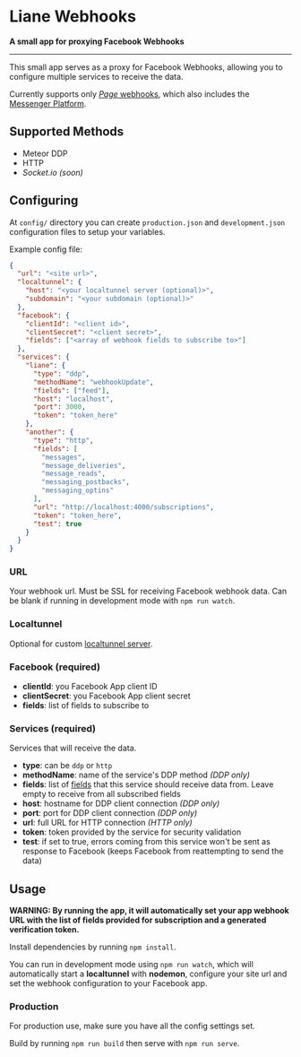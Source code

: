 # Liane Webhooks

**A small app for proxying Facebook Webhooks**

---

This small app serves as a proxy for Facebook Webhooks, allowing you to configure multiple services to receive the data.

Currently supports only [_Page_ webhooks](https://developers.facebook.com/docs/graph-api/webhooks/reference/page/), which also includes the [Messenger Platform](https://developers.facebook.com/docs/messenger-platform/webhook/).

## Supported Methods

- Meteor DDP
- HTTP
- _Socket.io (soon)_

## Configuring

At `config/` directory you can create `production.json` and `development.json` configuration files to setup your variables.

Example config file:

```json
{
  "url": "<site url>",
  "localtunnel": {
    "host": "<your localtunnel server (optional)>",
    "subdomain": "<your subdomain (optional)>"
  },
  "facebook": {
    "clientId": "<client id>",
    "clientSecret": "<client secret>",
    "fields": ["<array of webhook fields to subscribe to>"]
  },
  "services": {
    "liane": {
      "type": "ddp",
      "methodName": "webhookUpdate",
      "fields": ["feed"],
      "host": "localhost",
      "port": 3000,
      "token": "token_here"
    },
    "another": {
      "type": "http",
      "fields": [
        "messages",
        "message_deliveries",
        "message_reads",
        "messaging_postbacks",
        "messaging_optins"
      ],
      "url": "http://localhost:4000/subscriptions",
      "token": "token_here",
      "test": true
    }
  }
}
```

### URL

Your webhook url. Must be SSL for receiving Facebook webhook data. Can be blank if running in development mode with `npm run watch`.

### Localtunnel

Optional for custom [localtunnel server](https://github.com/localtunnel/server).

### Facebook (required)

- **clientId**: you Facebook App client ID
- **clientSecret**: you Facebook App client secret
- **fields**: list of fields to subscribe to

### Services (required)

Services that will receive the data.

- **type**: can be `ddp` or `http`
- **methodName**: name of the service's DDP method _(DDP only)_
- **fields**: list of [fields](https://developers.facebook.com/docs/graph-api/webhooks/reference/page/) that this service should receive data from. Leave empty to receive from all subscribed fields
- **host**: hostname for DDP client connection _(DDP only)_
- **port**: port for DDP client connection _(DDP only)_
- **url**: full URL for HTTP connection _(HTTP only)_
- **token**: token provided by the service for security validation
- **test**: if set to true, errors coming from this service won't be sent as response to Facebook (keeps Facebook from reattempting to send the data)

## Usage

**WARNING: By running the app, it will automatically set your app webhook URL with the list of fields provided for subscription and a generated verification token.**

Install dependencies by running `npm install`.

You can run in development mode using `npm run watch`, which will automatically start a **localtunnel** with **nodemon**, configure your site url and set the webhook configuration to your Facebook app.

### Production

For production use, make sure you have all the config settings set.

Build by running `npm run build` then serve with `npm run serve`.
